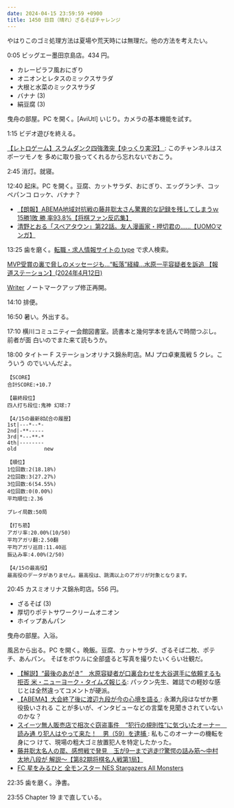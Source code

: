 ```yaml
---
date: 2024-04-15 23:59:59 +0900
title: 1450 日目（晴れ）ざるそばチャレンジ
---
```


やはりこのゴミ処理方法は夏場や荒天時には無理だ。他の方法を考えたい。

0:05 ビッグエー墨田京島店。434 円。

* カレーピラフ風おにぎり
* オニオンとレタスのミックスサラダ
* 大根と水菜のミックスサラダ
* バナナ (3)
* 絹豆腐 (3)

曳舟の部屋。PC を開く。[AviUtl] いじり。カメラの基本機能を試す。

<blockquote class="twitter-tweet" data-media-max-width="640">
<a href="https://twitter.com/showa_yojyo/status/1779543934102090003"></a>
</blockquote>
<script async src="https://platform.twitter.com/widgets.js" charset="utf-8"></script>

1:15 ビデオ遊びを終える。

[【レトロゲーム】スラムダンク四強激突【ゆっくり実況】
](https://www.youtube.com/watch?v=i0EfWc_zzbw): このチャンネルはスポーツモノを
多めに取り扱ってくれるから忘れないでおこう。

2:45 消灯。就寝。

12:40 起床。PC を開く。豆腐、カットサラダ、おにぎり、エッグランチ、コッペパンコ
ロッケ、バナナ？

* [【朗報】ABEMA地域対抗戦の藤井聡太さん驚異的な記録を残してしまうｗ 15勝1敗 勝
  率93.8%【将棋ファン反応集】](https://www.youtube.com/watch?v=IJ3nKccBjBQ)
* [清野とおる「スペアタウン」第22話。友人漫画家・押切君の……【UOMOマンガ】
  ](https://www.webuomo.jp/manga/spare-town/2024-04-11-eV8WNQ/?utm_source=twiitter&utm_medium=social&utm_campaign=uomo_twitter.240415)

13:25 歯を磨く。[転職・求人情報サイトの type](https://type.jp/) で求人検索。

[MVP受賞の裏で脅しのメッセージも…“転落”経緯…水原一平容疑者を訴追
【報道ステーション】(2024年4月12日)](https://www.youtube.com/watch?v=UFXqmkK2Zaw)

[Writer] ノートマークアップ修正再開。

14:10 排便。

16:50 暑い。外出する。

17:10 横川コミュニティー会館図書室。読書本と幾何学本を読んで時間つぶし。前者が面
白いのでまた来て読もうか。

18:00 タイトー F ステーションオリナス錦糸町店。MJ プロ卓東風戦 5 クレ。こういう
のでいいんだよ。

```text
【SCORE】
合計SCORE:+10.7

【最終段位】
四人打ち段位:鬼神 幻球:7

【4/15の最新8試合の履歴】
1st|---*--*-
2nd|-**-----
3rd|*---**-*
4th|--------
old         new

【順位】
1位回数:2(18.18%)
2位回数:3(27.27%)
3位回数:6(54.55%)
4位回数:0(0.00%)
平均順位:2.36

プレイ局数:50局

【打ち筋】
アガリ率:20.00%(10/50)
平均アガリ翻:2.50翻
平均アガリ巡目:11.40巡
振込み率:4.00%(2/50)

【4/15の最高役】
最高役のデータがありません。最高役は、跳満以上のアガリが対象となります。
```

20:45 カスミオリナス錦糸町店。556 円。

* ざるそば (3)
* 厚切りポテトサワークリームオニオン
* ホイップあんパン

曳舟の部屋。入浴。

風呂から出る。PC を開く。晩飯。豆腐、カットサラダ、ざるそば二枚、ポテチ、あんパン。
そばをボウルに全部盛ると写真を撮りたいくらい壮観だ。

* [【解説】“最後のあがき”　水原容疑者が口裏合わせを大谷選手に依頼するも拒否
  米・ニューヨーク・タイムズ報じる](https://www.youtube.com/watch?v=VoPAm7qMDPE):
  パックン先生、雑誌での軽妙な感じとは全然違ってコメントが硬派。
* [【ABEMA】大会終了後に渡辺九段が今の心境を語る
  ](https://www.youtube.com/watch?v=O_Xk66cnWRs): 永瀬九段はなぜか悪役扱いされる
  ことが多いが、インタビューなどの言葉を見聞きされていないのかな？
* [スイーツ無人販売店で相次ぐ窃盗事件　“犯行の規則性”に気づいたオーナー　読み通
  り犯人はやって来た！　男（59）を逮捕
  ](https://www.youtube.com/watch?v=y9wrFDZqVyQ): 私もこのオーナーの機転を身につ
  けて、現場の粗大ゴミ放置犯人を特定したかった。
* [藤井聡太名人の罠、感想戦で発見　玉が9一まで逃走!?驚愕の詰み筋～中村太地八段が
  解説～【第82期将棋名人戦第1局】](https://www.youtube.com/watch?v=ZfxjW8Kl1Tk)
* [FC 星をみるひと 全モンスター NES Stargazers All Monsters
  ](https://www.youtube.com/watch?v=0QmYF6C8nWs)

22:35 歯を磨く。浄書。

23:55 Chapter 19 まで直している。

[Writer]: https://documentation.libreoffice.org/en/english-documentation/writer/
